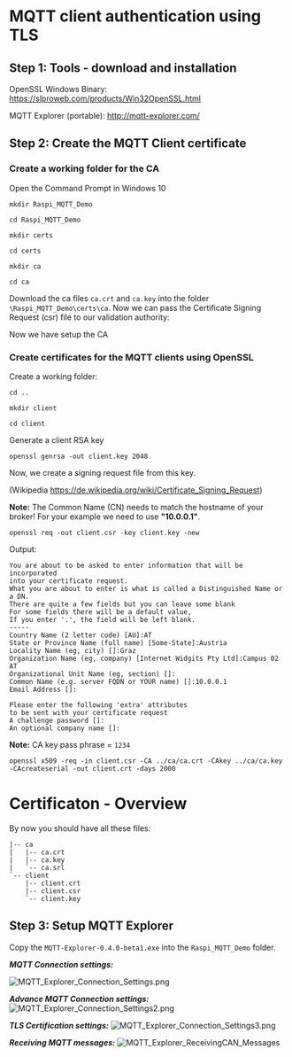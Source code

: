 # MQTT client authentication using TLS

## Step 1: Tools - download and installation
OpenSSL Windows Binary: https://slproweb.com/products/Win32OpenSSL.html

MQTT Explorer (portable): http://mqtt-explorer.com/ 

## Step 2: Create the MQTT Client certificate
### Create a working folder for the CA
Open the Command Prompt in Windows 10

```
mkdir Raspi_MQTT_Demo
```
```
cd Raspi_MQTT_Demo
```
```
mkdir certs
```
```
cd certs
```
```
mkdir ca
```
```
cd ca
```

Download the ca files ```ca.crt``` and ```ca.key``` into the folder ```\Raspi_MQTT_Demo\certs\ca```.
Now we can pass the Certificate Signing Request (csr) file to our validation authority:

Now we have setup the CA 

### Create certificates for the MQTT clients using OpenSSL 
Create a working folder:
```
cd ..
```
```
mkdir client
```
```
cd client
```
Generate a client RSA key
```
openssl genrsa -out client.key 2048
```
Now, we create a signing request file from this key.

(Wikipedia https://de.wikipedia.org/wiki/Certificate_Signing_Request)

**Note:**  The Common Name (CN) needs to match the hostname of your broker!
          For your example we need to use **"10.0.0.1"**.
```
openssl req -out client.csr -key client.key -new
```
Output:
```
You are about to be asked to enter information that will be incorporated
into your certificate request.
What you are about to enter is what is called a Distinguished Name or a DN.
There are quite a few fields but you can leave some blank
For some fields there will be a default value,
If you enter '.', the field will be left blank.
-----
Country Name (2 letter code) [AU]:AT
State or Province Name (full name) [Some-State]:Austria
Locality Name (eg, city) []:Graz
Organization Name (eg, company) [Internet Widgits Pty Ltd]:Campus 02 AT
Organizational Unit Name (eg, section) []:
Common Name (e.g. server FQDN or YOUR name) []:10.0.0.1
Email Address []:

Please enter the following 'extra' attributes
to be sent with your certificate request
A challenge password []:
An optional company name []:
```


**Note:** CA key pass phrase = ```1234```
```
openssl x509 -req -in client.csr -CA ../ca/ca.crt -CAkey ../ca/ca.key -CAcreateserial -out client.crt -days 2000
```

# Certificaton - Overview
By now you should have all these files:
```
|-- ca
|   |-- ca.crt
|   |-- ca.key
|   `-- ca.srl
`-- client
    |-- client.crt
    |-- client.csr
    `-- client.key
```

## Step 3: Setup MQTT Explorer
Copy the ```MQTT-Explorer-0.4.0-beta1.exe``` into the ```Raspi_MQTT_Demo``` folder.

***MQTT Connection settings:***

![MQTT_Explorer_Connection_Settings.png](/images/MQTT_Explorer_Connection_Settings.png)

***Advance MQTT Connection settings:***
![MQTT_Explorer_Connection_Settings2.png](/images/MQTT_Explorer_Connection_Settings2.png)

***TLS Certification settings:***
![MQTT_Explorer_Connection_Settings3.png](/images/MQTT_Explorer_Connection_Settings3.png)

***Receiving MQTT messages:***
![MQTT_Explorer_ReceivingCAN_Messages](/images/MQTT_Explorer_ReceivingCAN_Messages.png)



